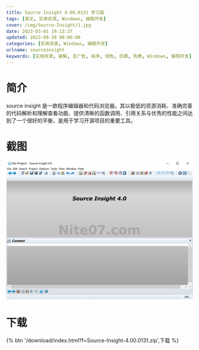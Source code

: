 ```yaml
---
title: Source Insight 4.00.0131 学习版
tags: [英文, 实用资源, Windows, 编程开发]
cover: /img/Source-Insight/1.jpg
date: 2023-03-01 19:13:37
updated: 2023-08-30 08:00:00
categories: [实用资源, Windows, 编程开发]
urlname: sourceinsight
keywords: [实用资源, 破解, 去广告, 纯净, 绿色, 白嫖, 免费, Windows, 编程开发]
---
```


# 简介

source insight 是一款程序编辑器和代码浏览器。其以极低的资源消耗、准确完善的代码解析和理解查看功能、提供清晰的函数调用、引用关系与优秀的性能之间达到了一个很好的平衡，是用于学习开源项目的重要工具。

# 截图

![](/img/Source-Insight/2.jpg)

# 下载

{% btn '/download/index.html?f=Source-Insight-4.00.0131.zip',下载 %}
